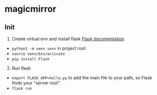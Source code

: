 # magicmirror

## Init

1. Create virtual env and install flask
[Flask documentation](https://flask.palletsprojects.com/en/1.0.x/installation/#installation)
* `python3 -m venv venv` in project root
* `source venv/bin/activate`
* `pip install Flask`
2. Run flask
* `export FLASK_APP=hello.py` to add the main file to your path, so Flask finds your "server root"
* `flask run`